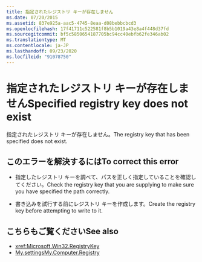 ```yaml
---
title: 指定されたレジストリ キーが存在しません
ms.date: 07/20/2015
ms.assetid: 837e925a-aac5-4745-8eaa-d08bebbcbcd3
ms.openlocfilehash: 17f41711c522581f8b5b1019a43e8a4f448d37fd
ms.sourcegitcommit: bf5c5850654187705bc94cc40ebfb62fe346ab02
ms.translationtype: MT
ms.contentlocale: ja-JP
ms.lasthandoff: 09/23/2020
ms.locfileid: "91078750"
---
```

# <a name="specified-registry-key-does-not-exist"></a><span data-ttu-id="050d3-102">指定されたレジストリ キーが存在しません</span><span class="sxs-lookup"><span data-stu-id="050d3-102">Specified registry key does not exist</span></span>

<span data-ttu-id="050d3-103">指定されたレジストリ キーが存在しません。</span><span class="sxs-lookup"><span data-stu-id="050d3-103">The registry key that has been specified does not exist.</span></span>  
  
## <a name="to-correct-this-error"></a><span data-ttu-id="050d3-104">このエラーを解決するには</span><span class="sxs-lookup"><span data-stu-id="050d3-104">To correct this error</span></span>  
  
- <span data-ttu-id="050d3-105">指定したレジストリ キーを調べて、パスを正しく指定していることを確認してください。</span><span class="sxs-lookup"><span data-stu-id="050d3-105">Check the registry key that you are supplying to make sure you have specified the path correctly.</span></span>  
  
- <span data-ttu-id="050d3-106">書き込みを試行する前にレジストリ キーを作成します。</span><span class="sxs-lookup"><span data-stu-id="050d3-106">Create the registry key before attempting to write to it.</span></span>  
  
## <a name="see-also"></a><span data-ttu-id="050d3-107">こちらもご覧ください</span><span class="sxs-lookup"><span data-stu-id="050d3-107">See also</span></span>

- <xref:Microsoft.Win32.RegistryKey>
- [<span data-ttu-id="050d3-108">My.settings</span><span class="sxs-lookup"><span data-stu-id="050d3-108">My.Computer.Registry</span></span>](xref:Microsoft.VisualBasic.MyServices.RegistryProxy)
